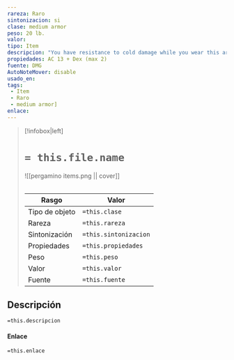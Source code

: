 ```yaml
---
rareza: Raro
sintonizacion: si
clase: medium armor
peso: 20 lb.
valor: 
tipo: Item
descripcion: "You have resistance to cold damage while you wear this armor.Made of interlocking metal rings, a chain shirt is worn between layers of clothing or leather. This armor offers modest protection to the wearer&#x27;s upper body and allows the sound of the rings rubbing against one another to be muffled by outer layers."
propiedades: AC 13 + Dex (max 2)
fuente: DMG
AutoNoteMover: disable
usado_en:  
tags: 
 - Item
 - Raro
 - medium armor]
enlace: 
---
```


> [!infobox|left]
>  # `= this.file.name`
> ![[pergamino items.png || cover]]
> ######   
> |Rasgo | Valor |
> | --- | --- |
> | Tipo de objeto| `=this.clase`|
>  | Rareza| `=this.rareza`|
> | Sintonización | `=this.sintonizacion` |
> | Propiedades | `=this.propiedades` |
>  | Peso | `=this.peso` |
> | Valor | `=this.valor` |
> | Fuente | `=this.fuente` |


## Descripción
`=this.descripcion`

#### Enlace
`=this.enlace`